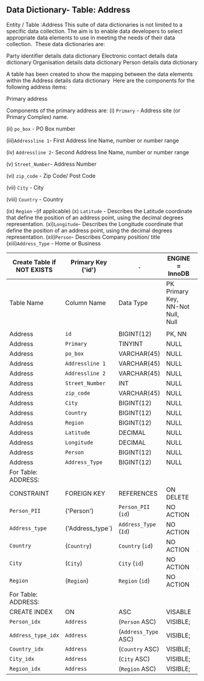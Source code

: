 

## Data Dictionary- Table: Address
Entity / Table :Address
This suite of data dictionaries is not limited to a specific data collection. The aim is to enable data developers to select appropriate data elements to use in meeting the needs of their data collection. 
These data dictionaries are:

Party identifier details data dictionary
Electronic contact details data dictionary
Organisation details data dictionary
Person details data dictionary

A table has been created to show the mapping between the data elements within the Address details data dictionary 
Here are the components for the following address items:

Primary address

Components of the primary address are:
(i) `Primary` - Address site (or Primary Complex) name.

(ii) `po_box` - PO Box number

(iii)`Addressline 1`- First Address line Name, number or number range

(iv) `Addressline 2`- Second Address line Name, number or number range

(v) `Street_Number`- Address Number

(vi) `zip_code` - Zip Code/ Post Code

(vii) `City` - City

(viii) `Country` - Country

(ix) `Region` -(if applicable)
(x) `Latitude` - Describes the Latitude coordinate that define the position of an address point, using the decimal degrees representation.
(xi)`Longitude`- Describes the Longitude coordinate that define the position of an address point, using the decimal degrees representation.
(xii)`Person`- Describes Company position/ title
(xiii)`Address_Type` - Home or Business
 
		

| Create Table if NOT EXISTS| Primary Key ('id')|.|ENGINE = InnoDB|.|
|---|---|---|---|---|
|Table Name | Column Name| Data Type|PK Primary Key, NN-Not Null, Null|.|
||
| Address|`id` |BIGINT(12)| PK, NN|.|
| Address|`Primary`| TINYINT |NULL|.|
| Address|`po_box`| VARCHAR(45)| NULL|.|
| Address|`Addressline 1` |VARCHAR(45)| NULL|.|
| Address|`Addressline 2` |VARCHAR(45)| NULL|.|
| Address|`Street_Number`| INT| NULL|.|
| Address|`zip_code`| VARCHAR(45)| NULL|.|
| Address|`City` |BIGINT(12) |NULL|.|
| Address|`Country`| BIGINT(12)| NULL|.|
| Address|`Region` |BIGINT(12)| NULL|.|
| Address|`Latitude`| DECIMAL| NULL|.|
| Address|`Longitude`| DECIMAL |NULL|.|
| Address|`Person` |BIGINT(12)| NULL|.|
| Address|`Address_Type`| BIGINT(12)| NULL|.|
|For Table: ADDRESS:|
|CONSTRAINT|FOREIGN KEY|REFERENCES |ON DELETE|ON UPDATE|
|`Person_PII`|('Person')|`Person_PII` (`id`)|NO ACTION| NO ACTION|
|`Address_type`|('Address_type`)| `Address_Type` (`Id`)|NO ACTION| NO ACTION|
|`Country`|(`Country`)|`Country` (`id`)|NO ACTION| NO ACTION|
|`City`|(`City`)|`City` (`id`)|NO ACTION| NO ACTION|
|`Region`|(`Region`)|`Region` (`id`)|NO ACTION| NO ACTION|
|For Table: ADDRESS:|
|CREATE INDEX|ON|ASC|VISABLE|.|
|`Person_idx`|`Address`|(`Person` ASC)|VISIBLE;|.|
|`Address_type_idx`|`Address`|(`Address_Type` ASC)|VISIBLE;|.|
|`Country_idx`|`Address` |(`Country` ASC)|VISIBLE;|.|
|`City_idx`|`Address`|(`City` ASC)|VISIBLE;|.|
|`Region_idx`|`Address`|(`Region` ASC)|VISIBLE;|.|

